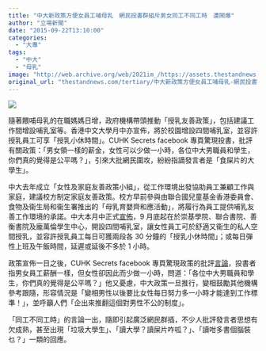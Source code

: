 ```yaml
---
title: "中大新政策方便女員工哺母乳　網民投書群組斥男女同工不同工時　遭鬧爆"
author: "立場新聞"
date: "2015-09-22T13:10:00"
categories:
  - "大專"
tags:
  - "中大"
  - "母乳"
image: "http://web.archive.org/web/2021im_/https://assets.thestandnews.com/media/photos/cu-07_ceDM7.png"
original_url: "thestandnews.com/tertiary/中大新政策方便女員工哺母乳-網民投書群組斥男女同工不同工時-遭鬧爆"
---
```

![](http://web.archive.org/web/2021im_/https://assets.thestandnews.com/media/photos/cu-07_ceDM7.png)

隨著餵哺母乳的在職媽媽日增，政府機構帶頭推動「授乳友善政策」，包括建議工作間增設哺乳室等。香港中文大學月中亦宣佈，將於校園增設四間哺乳室，並容許授乳員工可享「授乳小休時間」。CUHK Secrets facebook 專頁驚現投書，批評有關政策：「男女領一樣的薪金，女性可以少做一小時，各位中大男職員和學生，你們真的覺得是公平嗎？」，引來大批網民圍攻，紛紛指謫發言者是「食屎片的大學生」。

中大去年成立「女性及家庭友善政策小組」，從工作環境出發協助員工兼顧工作與家庭，建議校方制定家庭友善政策。校方早前參與由聯合國兒童基金香港委員會、食物及衞生局和衞生署推出的「母乳育嬰齊和應活動」，將履行為員工提供哺乳友善工作環境的承諾。中大本月中正式[宣佈](http://web.archive.org/web/20210711012445/http://www.cpr.cuhk.edu.hk/tc/press_detail.php?id=2081)，9 月底起在於崇基學院、聯合書院、善衡書院及龐萬倫學生中心，開設四間哺乳室，讓女性員工可於舒適又衞生的私人空間授乳，並容許授乳員工每日可獲兩段各 30 分鐘的「授乳小休時間」；或每日彈性上班及午飯時間，延遲或延後不多於 1 小時。

政策宣佈一日之後，CUHK Secrets facebook 專頁驚現政策的批評[言論](http://web.archive.org/web/20210711012445/https://www.facebook.com/CUHKSecrets/posts/768005496636901?fref=nf)，投書者指男女員工薪酬一樣，但女性卻因此而少做一小時，問道：「各位中大男職員和學生，你們真的覺得是公平嗎？」他又憂慮，中大政策一旦推行，變相鼓勵其他機構參考跟隨，形容情況是「變相男性以後要比女性每日努力多一小時才能達到工作標準！」，並呼籲人們「企出來推翻這個對男性不公的制度」。

「同工不同工時」的言論一出，隨即引起廣泛網民群插，不少人批評發言者思想有欠成熟，甚至出現「垃圾大學生」、「讀大學？讀屎片咋呱？」、「讀咁多書個腦裝乜？」一類的回應。